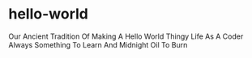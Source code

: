 # hello-world
Our Ancient Tradition Of Making A Hello World Thingy Life As A Coder Always Something To Learn And Midnight Oil To Burn
